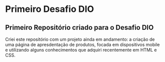 # Primeiro Desafio DIO
## Primeiro Repositório criado para o Desafio DIO

Criei este repositório com um projeto ainda em andamento: a criação de uma página de apresdentação de produtos, focada em dispositivos mobile e utilizando alguns conhecimentos que adquiri recentemente em HTML e CSS.
